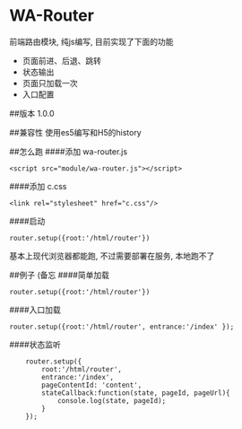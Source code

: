 # WA-Router
前端路由模块, 纯js编写, 目前实现了下面的功能
 - 页面前进、后退、跳转
 - 状态输出
 - 页面只加载一次
 - 入口配置

##版本
1.0.0 

##兼容性
使用es5编写和H5的history

##怎么跑
####添加 wa-router.js
```
<script src="module/wa-router.js"></script>
```
####添加 c.css
```
<link rel="stylesheet" href="c.css"/>
```
####启动
```
router.setup({root:'/html/router'})
```

基本上现代浏览器都能跑, 不过需要部署在服务, 本地跑不了

##例子 (备忘
####简单加载
```
router.setup({root:'/html/router'})
```
####入口加载
```
router.setup({root:'/html/router', entrance:'/index' });
```
####状态监听
```
    router.setup({
        root:'/html/router',
        entrance:'/index',
        pageContentId: 'content',
        stateCallback:function(state, pageId, pageUrl){
            console.log(state, pageId);
        }
    });
```

